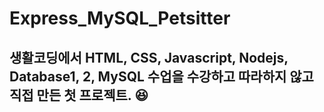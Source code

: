 # Express_MySQL_Petsitter

## 생활코딩에서 HTML, CSS, Javascript, Nodejs, Database1, 2, MySQL 수업을 수강하고 따라하지 않고 직접 만든 첫 프로젝트. 😆
